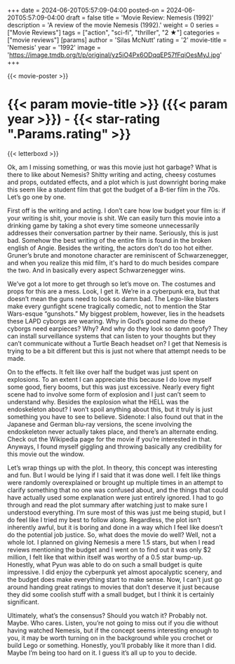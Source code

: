 +++
date = 2024-06-20T05:57:09-04:00
posted-on = 2024-06-20T05:57:09-04:00
draft = false
title = 'Movie Review: Nemesis (1992)'
description = 'A review of the movie Nemesis (1992).'
weight = 0
series = ["Movie Reviews"]
tags = ["action", "sci-fi", "thriller", "2 ★"]
categories = ["movie reviews"]
[params]
  author = 'Silas McNutt'
  rating = '2'
  movie-title = 'Nemesis'
  year = '1992'
  image = 'https://image.tmdb.org/t/p/original/yz5iO4Px6ODqqEP57fFqiOesMyJ.jpg'
+++

{{< movie-poster >}}

# {{< param movie-title >}} ({{< param year >}}) - {{< star-rating ".Params.rating" >}}

{{< letterboxd >}}

Ok, am I missing something, or was this movie just hot garbage? What is there to like about Nemesis? Shitty writing and acting, cheesy costumes and props, outdated effects, and a plot which is just downright boring make this seem like a student film that got the budget of a B-tier film in the 70s. Let’s go one by one.

First off is the writing and acting. I don’t care how low budget your film is: if your writing is shit, your movie is shit. We can easily turn this movie into a drinking game by taking a shot every time someone unnecessarily addresses their conversation partner by their name. Seriously, this is just bad. Somehow the best writing of the entire film is found in the broken english of Angie. Besides the writing, the actors don’t do too hot either. Gruner’s brute and monotone character are reminiscent of Schwarzenegger, and when you realize this mid film, it's hard to do much besides compare the two. And in basically every aspect Schwarzenegger wins.

We’ve got a lot more to get through so let’s move on. The costumes and props for this are a mess. Look, I get it. We’re in a cyberpunk era, but that doesn’t mean the guns need to look so damn bad. The Lego-like blasters make every gunfight scene tragically comedic, not to mention the Star Wars-esque “gunshots.” My biggest problem, however, lies in the headsets these LAPD cyborgs are wearing. Why in God’s good name do these cyborgs need earpieces? Why? And why do they look so damn goofy? They can install surveillance systems that can listen to your thoughts but they can’t communicate without a Turtle Beach headset on? I get that Nemesis is trying to be a bit different but this is just not where that attempt needs to be made. 

On to the effects. It felt like over half the budget was just spent on explosions. To an extent I can appreciate this because I do love myself some good, fiery booms, but this was just excessive. Nearly every fight scene had to involve some form of explosion and I just can’t seem to understand why. Besides the explosion what the HELL was the endoskeleton about? I won’t spoil anything about this, but it truly is just something you have to see to believe. Sidenote: I also found out that in the Japanese and German blu-ray versions, the scene involving the endoskeleton never actually takes place, and there’s an alternate ending. Check out the Wikipedia page for the movie if you’re interested in that. Anyways, I found myself giggling and throwing basically any credibility for this movie out the window.

Let’s wrap things up with the plot. In theory, this concept was interesting and fun. But I would be lying if I said that it was done well. I felt like things were randomly overexplained or brought up multiple times in an attempt to clarify something that no one was confused about, and the things that could have actually used some explanation were just entirely ignored. I had to go through and read the plot summary after watching just to make sure I understood everything. I’m sure most of this was just me being stupid, but I do feel like I tried my best to follow along. Regardless, the plot isn’t inherently awful, but it is boring and done in a way which I feel like doesn’t do the potential job justice. 
So, what does the movie do well? Well, not a whole lot. I planned on giving Nemesis a mere 1.5 stars, but when I read reviews mentioning the budget and I went on to find out it was only $2 million, I felt like that within itself was worthy of a 0.5 star bump-up. Honestly, what Pyun was able to do on such a small budget is quite impressive. I did enjoy the cyberpunk yet almost apocalyptic scenery, and the budget does make everything start to make sense. Now, I can’t just go around handing great ratings to movies that don’t deserve it just because they did some coolish stuff with a small budget, but I think it is certainly significant.

Ultimately, what’s the consensus? Should you watch it? Probably not. Maybe. Who cares. Listen, you’re not going to miss out if you die without having watched Nemesis, but if the concept seems interesting enough to you, it may be worth turning on in the background while you crochet or build Lego or something. Honestly, you’ll probably like it more than I did. Maybe I’m being too hard on it. I guess it’s all up to you to decide. 